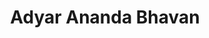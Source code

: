 ---
title: "Adyar Ananda Bhavan"
url: /chennai/adyar-ananda-bhavan-bharathi-salai/
shop: confectionery
---